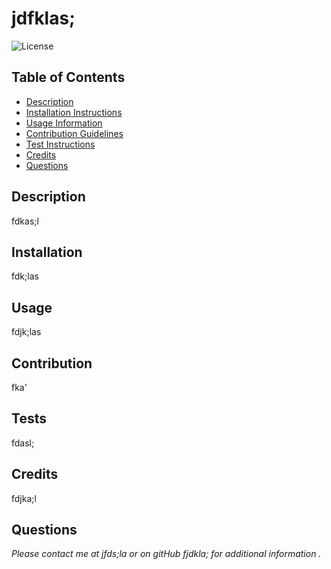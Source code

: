 # jdfklas;

![License](https://img.shields.io/badge/License-MIT-blue.svg)

## Table of Contents

- [Description](#description)
- [Installation Instructions](#installation)
- [Usage Information](#usage)
- [Contribution Guidelines](#contribution)
- [Test Instructions](#tests)
- [Credits](#credits)
- [Questions](#questions)

## Description

fdkas;l

## Installation

fdk;las

## Usage

fdjk;las

## Contribution

fka'

## Tests

fdasl;

## Credits

fdjka;l

## Questions

_Please contact me at jfds;la or on gitHub fjdkla; for additional information ._
